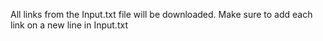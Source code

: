 All links from the Input.txt file will be downloaded. Make sure to add each link on a new line in Input.txt